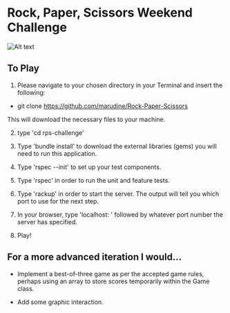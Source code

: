 # Rock, Paper, Scissors Weekend Challenge


![Alt text](/Users/Hyper/git/RPS/public/images/RPSworried.png?raw=true "Optional Title")


## To Play

1. Please navigate to your chosen directory in your Terminal and insert the following:

- git clone https://github.com/marudine/Rock-Paper-Scissors

This will download the necessary files to your machine.

2. type 'cd rps-challenge'

3. Type 'bundle install' to download the external libraries (gems) you will need to run this application.

4. Type 'rspec --init' to set up your test components.

5. Type 'rspec' in order to run the unit and feature tests.

6. Type 'rackup' in order to start the server. The output will tell you which port to use for the next step.

7. In your browser, type 'localhost: ' followed by whatever port number the server has specified.

8. Play!


## For a more advanced iteration I would...

  * Implement a best-of-three game as per the accepted game rules, perhaps using an array to store scores temporarily within the Game class.

  * Add some graphic interaction.
